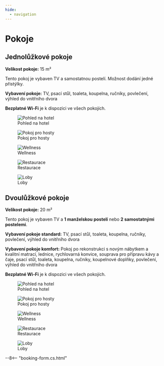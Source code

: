 ```yaml
---
hide:
  - navigation
---
```


# **Pokoje**

## Jednolůžkové pokoje

**Velikost pokoje:** 15 m²

Tento pokoj je vybaven TV a samostatnou postelí. Možnost dodání jedné přistýlky.

**Vybavení pokoje:** TV, psací stůl, toaleta, koupelna, ručníky, povlečení, výhled do vnitřního dvora

**Bezplatné Wi-Fi** je k dispozici ve všech pokojích.

<div class="gallery">

<figure>
  <img src="https://placehold.co/400" alt="Pohled na hotel">
  <figcaption>Pohled na hotel</figcaption>
</figure>

<figure>
  <img src="https://placehold.co/400" alt="Pokoj pro hosty">
  <figcaption>Pokoj pro hosty</figcaption>
</figure>

<figure>
  <img src="https://placehold.co/400" alt="Wellness">
  <figcaption>Wellness</figcaption>
</figure>

<figure>
  <img src="https://placehold.co/400" alt="Restaurace">
  <figcaption>Restaurace</figcaption>
</figure>

<figure>
  <img src="https://placehold.co/400" alt="Loby">
  <figcaption>Loby</figcaption>
</figure>

</div>

## Dvoulůžkové pokoje

**Velikost pokoje:** 20 m²

Tento pokoj je vybaven TV a **1 manželskou postelí** nebo **2 samostatnými postelemi**.

**Vybavení pokoje standard:** TV, psací stůl, toaleta, koupelna, ručníky, povlečení, výhled do vnitřního dvora

**Vybavení pokoje komfort:** Pokoj po rekonstrukci s novým nábytkem a kvalitní matrací, lednice, rychlovarná konvice, souprava pro přípravu kávy a čaje, psací stůl, toaleta, koupelna, ručníky, koupelnové doplňky, povlečení, výhled do vnitřního dvora

**Bezplatné Wi-Fi** je k dispozici ve všech pokojích.

<div class="gallery">

<figure>
  <img src="https://placehold.co/400" alt="Pohled na hotel">
  <figcaption>Pohled na hotel</figcaption>
</figure>

<figure>
  <img src="https://placehold.co/400" alt="Pokoj pro hosty">
  <figcaption>Pokoj pro hosty</figcaption>
</figure>

<figure>
  <img src="https://placehold.co/400" alt="Wellness">
  <figcaption>Wellness</figcaption>
</figure>

<figure>
  <img src="https://placehold.co/400" alt="Restaurace">
  <figcaption>Restaurace</figcaption>
</figure>

<figure>
  <img src="https://placehold.co/400" alt="Loby">
  <figcaption>Loby</figcaption>
</figure>

</div>

--8<-- "booking-form.cs.html"